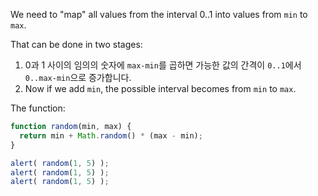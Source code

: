We need to "map" all values from the interval 0..1 into values from `min` to `max`.

That can be done in two stages:

1. 0과 1 사이의 임의의 숫자에 `max-min`를 곱하면 가능한 값의 간격이 `0..1`에서 `0..max-min`으로 증가합니다.
2. Now if we add `min`, the possible interval becomes from `min` to `max`.

The function:

```js run
function random(min, max) {
  return min + Math.random() * (max - min);
}

alert( random(1, 5) ); 
alert( random(1, 5) ); 
alert( random(1, 5) ); 
```

